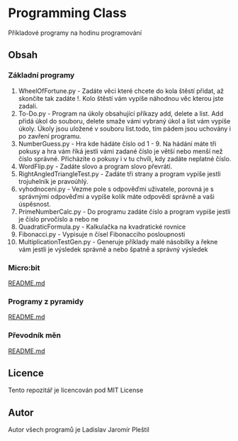 # Programming Class
Příkladové programy na hodinu programování

## Obsah
### Základní programy
1. WheelOfFortune.py - Zadáte věci které chcete do kola štěstí přidat, až skončíte tak zadáte !. Kolo štěstí vám vypíše náhodnou věc kterou jste zadali.
1. To-Do.py - Program na úkoly obsahující příkazy add, delete a list. Add přidá úkol do souboru, delete smaže vámi vybraný úkol a list vám vypíše úkoly. Úkoly jsou uložené v souboru list.todo, tím pádem jsou uchovány i po zavření programu.
1. NumberGuess.py - Hra kde hádáte číslo od 1 - 9. Na hádání máte tři pokusy a hra vám říká jestli vámi zadané číslo je větší nebo menší než číslo správné. Přicházíte o pokusy i v tu chvíli, kdy zadáte neplatné číslo.
1. WordFlip.py - Zadáte slovo a program slovo převrátí.
1. RightAngledTriangleTest.py - Zadáte tři strany a program vypíše jestli trojuhelník je pravoúhlý.
1. vyhodnoceni.py - Vezme pole s odpověďmi uživatele, porovná je s správnými odpověďmi a vypíše kolik máte odpovědí správně a vaši úspěsnost.
1. PrimeNumberCalc.py - Do programu zadáte číslo a program vypíše jestli je číslo prvočíslo a nebo ne
1. QuadraticFormula.py - Kalkulačka na kvadratické rovnice
1. Fibonacci.py - Vypisuje n čísel Fibonacciho posloupnosti
1. MultiplicationTestGen.py - Generuje příklady malé násobilky a řekne vám jestli je výsledek správně a nebo špatně a správný výsledek

### Micro:bit
[README.md](./microbit/README.md)

### Programy z pyramidy
[README.md](./pyramida/README.md)

### Převodník měn
[README.md](./currencyConverter/README.md)

## Licence
Tento repozitář je licencován pod MIT License

## Autor
Autor všech programů je Ladislav Jaromír Pleštil
